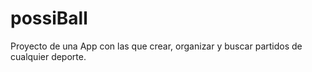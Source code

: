# possiBall
Proyecto de una App con las que crear, organizar y buscar partidos de cualquier deporte.
